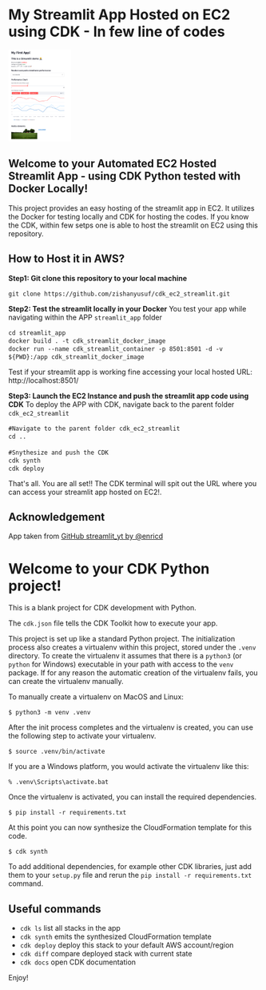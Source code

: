 # My Streamlit App Hosted on EC2 using CDK - In few line of codes
<img src="./screenshot_streamlit_app.png" height="25%" width="25%" alt="Screenshot of the app">

## Welcome to your Automated EC2 Hosted Streamlit App - using CDK Python tested with Docker Locally!
This project provides an easy hosting of the streamlit app in EC2. It utilizes the Docker for testing locally and CDK for hosting the codes. If you know the CDK, within few setps one is able to host the streamlit on EC2 using this repository.

## How to Host it in AWS?
**Step1: Git clone this repository to your local machine**
```
git clone https://github.com/zishanyusuf/cdk_ec2_streamlit.git
```

**Step2: Test the streamlit locally in your Docker**
You test your app while navigating within the APP `streamlit_app` folder
```
cd streamlit_app
docker build . -t cdk_streamlit_docker_image
docker run --name cdk_streamlit_container -p 8501:8501 -d -v ${PWD}:/app cdk_streamlit_docker_image
```
Test if your streamlit app is working fine accessing your local hosted URL: http://localhost:8501/

**Step3: Launch the EC2 Instance and push the streamlit app code using CDK**
To deploy the APP with CDK, navigate back to the parent folder `cdk_ec2_streamlit`
```
#Navigate to the parent folder cdk_ec2_streamlit
cd ..

#Snythesize and push the CDK
cdk synth
cdk deploy
```

That's all. You are all set!! The CDK terminal will spit out the URL where you can access your streamlit app hosted on EC2!.

## Acknowledgement
App taken from [GitHub streamlit_yt by @enricd](https://github.com/enricd/streamlit_yt/tree/main/streamlit_intro)


# Welcome to your CDK Python project!

This is a blank project for CDK development with Python.

The `cdk.json` file tells the CDK Toolkit how to execute your app.

This project is set up like a standard Python project.  The initialization
process also creates a virtualenv within this project, stored under the `.venv`
directory.  To create the virtualenv it assumes that there is a `python3`
(or `python` for Windows) executable in your path with access to the `venv`
package. If for any reason the automatic creation of the virtualenv fails,
you can create the virtualenv manually.

To manually create a virtualenv on MacOS and Linux:

```
$ python3 -m venv .venv
```

After the init process completes and the virtualenv is created, you can use the following
step to activate your virtualenv.

```
$ source .venv/bin/activate
```

If you are a Windows platform, you would activate the virtualenv like this:

```
% .venv\Scripts\activate.bat
```

Once the virtualenv is activated, you can install the required dependencies.

```
$ pip install -r requirements.txt
```

At this point you can now synthesize the CloudFormation template for this code.

```
$ cdk synth
```

To add additional dependencies, for example other CDK libraries, just add
them to your `setup.py` file and rerun the `pip install -r requirements.txt`
command.

## Useful commands

 * `cdk ls`          list all stacks in the app
 * `cdk synth`       emits the synthesized CloudFormation template
 * `cdk deploy`      deploy this stack to your default AWS account/region
 * `cdk diff`        compare deployed stack with current state
 * `cdk docs`        open CDK documentation

Enjoy!
